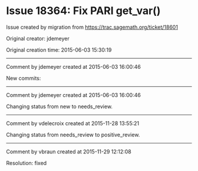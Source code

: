 # Issue 18364: Fix PARI get_var()

Issue created by migration from https://trac.sagemath.org/ticket/18601

Original creator: jdemeyer

Original creation time: 2015-06-03 15:30:19




---

Comment by jdemeyer created at 2015-06-03 16:00:46

New commits:


---

Comment by jdemeyer created at 2015-06-03 16:00:46

Changing status from new to needs_review.


---

Comment by vdelecroix created at 2015-11-28 13:55:21

Changing status from needs_review to positive_review.


---

Comment by vbraun created at 2015-11-29 12:12:08

Resolution: fixed
